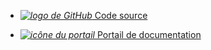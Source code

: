 - [_<img src="/img/github.svg" alt="logo de GitHub"/>_ Code source](https://github.com/SanteQc/coreview-ps)

- [_<img src="/img/portal.svg" alt="icône du portail"/>_ Portail de documentation](https://coreview.pages.dev)

<!--

- _<img src="/img/i18n.svg" alt="icône de traduction"/>_ Langue: français
  - [**Français**](/fr/)

-->
